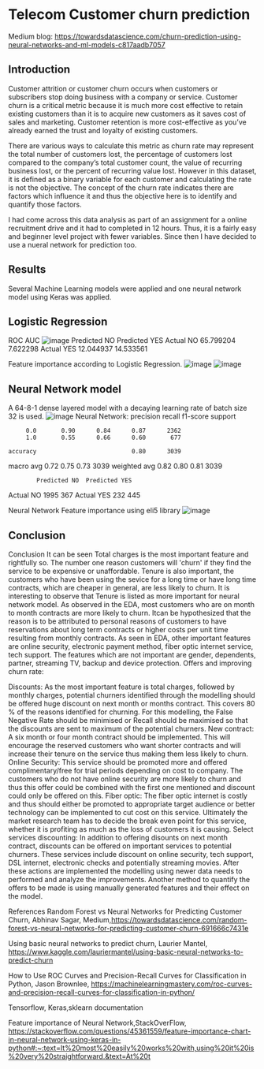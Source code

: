 # Telecom Customer churn prediction

Medium blog: https://towardsdatascience.com/churn-prediction-using-neural-networks-and-ml-models-c817aadb7057

## Introduction
Customer attrition or customer churn occurs when customers or subscribers stop doing business with a company or service. Customer churn is a critical metric because it is much more cost effective to retain existing customers than it is to acquire new customers as it saves cost of sales and marketing. Customer retention is more cost-effective as you’ve already earned the trust and loyalty of existing customers.

There are various ways to calculate this metric as churn rate may represent the total number of customers lost, the percentage of customers lost compared to the company’s total customer count, the value of recurring business lost, or the percent of recurring value lost. However in this dataset, it is defined as a binary variable for each customer and calculating the rate is not the objective. The concept of the churn rate indicates there are factors which influence it and thus the objective here is to identify and quantify those factors.

I had come across this data analysis as part of an assignment for a online recruitment drive and it had to completed in 12 hours. Thus, it is a fairly easy and beginner level project with fewer variables. Since then I have decided to use a nueral network for prediction too.

## Results

Several Machine Learning models were applied and one neural network model using Keras was applied.
## Logistic Regression
ROC AUC 
![image](https://user-images.githubusercontent.com/66875776/113900669-b05fff00-9793-11eb-8cdf-d3248db9ccf1.png)
Predicted NO  Predicted YES
Actual NO      65.799204       7.622298
Actual YES     12.044937      14.533561

Feature importance according to Logistic Regression.
![image](https://user-images.githubusercontent.com/66875776/113955343-29d20e80-97e1-11eb-9683-c4b6fa50c9ec.png)
![image](https://user-images.githubusercontent.com/66875776/113955370-348ca380-97e1-11eb-9f5f-30bd1c09bfee.png)



## Neural Network model 
A 64-8-1 dense layered model with a decaying learning rate of batch size 32 is used.
![image](https://user-images.githubusercontent.com/66875776/113955096-b8925b80-97e0-11eb-9c11-bbb8c963be0c.png)
Neural Network:
               precision    recall  f1-score   support

         0.0       0.90      0.84      0.87      2362
         1.0       0.55      0.66      0.60       677

    accuracy                           0.80      3039
   macro avg       0.72      0.75      0.73      3039
weighted avg       0.82      0.80      0.81      3039


            Predicted NO  Predicted YES
Actual NO           1995            367
Actual YES           232            445

Neural Network Feature importance using eli5 library
![image](https://user-images.githubusercontent.com/66875776/113955593-ab29a100-97e1-11eb-8a1d-e8e974b35eab.png)

## Conclusion
Conclusion
It can be seen Total charges is the most important feature and rightfully so. The number one reason customers will 'churn' if they find the service to be expensive or unaffordable.
Tenure is also important, the customers who have been using the sevice for a long time or have long time contracts, which are cheaper in general, are less likely to churn. It is interesting to observe that Tenure is listed as more important for neural network model.
As observed in the EDA, most customers who are on month to month contracts are more likely to churn. Itcan be hypothesized that the reason is to be attributed to personal reasons of customers to have reservations about long term contracts or higher costs per unit time resulting from monthly contracts.
As seen in EDA, other important features are online security, electronic payment method, fiber optic internet service, tech support.
The features which are not important are gender, dependents, partner, streaming TV, backup and device protection.
Offers and improving churn rate:

Discounts: As the most important feature is total charges, followed by monthly charges, potential churners identified through the modelling should be offered huge discount on next month or months contract. This covers 80 % of the reasons identified for churning. For this modelling, the False Negative Rate should be minimised or Recall should be maximised so that the discounts are sent to maximum of the potential churners.
New contract: A six month or four month contract should be implemented. This will encourage the reserved customers who want shorter contracts and will increase their tenure on the service thus making them less likely to churn.
Online Security: This service should be promoted more and offered complimentary/free for trial periods depending on cost to company. The customers who do not have online security are more likely to churn and thus this offer could be combined with the first one mentioned and discount could only be offered on this.
Fiber optic: The fiber optic internet is costly and thus should either be promoted to appropriate target audience or better technology can be implemented to cut cost on this service. Ultimately the market research team has to decide the break even point for this service, whether it is profiting as much as the loss of customers it is causing.
Select services discounting: In addition to offering disounts on next month contract, discounts can be offered on important services to potential churners. These services include discount on online security, tech support, DSL internet, electronic checks and potentially streaming movies.
After these actions are implemented the modelling using newer data needs to performed and analyze the improvements. Another method to quantify the offers to be made is using manually generated features and their effect on the model.

References
Random Forest vs Neural Networks for Predicting Customer Churn, Abhinav Sagar, Medium,https://towardsdatascience.com/random-forest-vs-neural-networks-for-predicting-customer-churn-691666c7431e

Using basic neural networks to predict churn, Laurier Mantel, https://www.kaggle.com/lauriermantel/using-basic-neural-networks-to-predict-churn

How to Use ROC Curves and Precision-Recall Curves for Classification in Python, Jason Brownlee, https://machinelearningmastery.com/roc-curves-and-precision-recall-curves-for-classification-in-python/

Tensorflow, Keras,sklearn documentation

Feature importance of Neural Network,StackOverFlow, https://stackoverflow.com/questions/45361559/feature-importance-chart-in-neural-network-using-keras-in-python#:~:text=It%20most%20easily%20works%20with,using%20it%20is%20very%20straightforward.&text=At%20t
